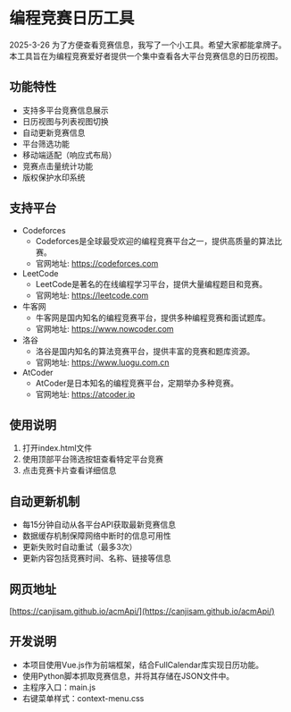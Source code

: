 # 编程竞赛日历工具
2025-3-26 为了方便查看竞赛信息，我写了一个小工具。希望大家都能拿牌子。
本工具旨在为编程竞赛爱好者提供一个集中查看各大平台竞赛信息的日历视图。

## 功能特性

- 支持多平台竞赛信息展示
- 日历视图与列表视图切换
- 自动更新竞赛信息
- 平台筛选功能
- 移动端适配（响应式布局）
- 竞赛点击量统计功能
- 版权保护水印系统

## 支持平台

- Codeforces
  - Codeforces是全球最受欢迎的编程竞赛平台之一，提供高质量的算法比赛。
  - 官网地址: https://codeforces.com
- LeetCode
  - LeetCode是著名的在线编程学习平台，提供大量编程题目和竞赛。
  - 官网地址: https://leetcode.com
- 牛客网
  - 牛客网是国内知名的编程竞赛平台，提供多种编程竞赛和面试题库。
  - 官网地址: https://www.nowcoder.com
- 洛谷
  - 洛谷是国内知名的算法竞赛平台，提供丰富的竞赛和题库资源。
  - 官网地址: https://www.luogu.com.cn
- AtCoder
  - AtCoder是日本知名的编程竞赛平台，定期举办多种竞赛。
  - 官网地址: https://atcoder.jp

## 使用说明

1. 打开index.html文件
2. 使用顶部平台筛选按钮查看特定平台竞赛
3. 点击竞赛卡片查看详细信息

## 自动更新机制

- 每15分钟自动从各平台API获取最新竞赛信息
- 数据缓存机制保障网络中断时的信息可用性
- 更新失败时自动重试（最多3次）
- 更新内容包括竞赛时间、名称、链接等信息

## 网页地址
[https://canjisam.github.io/acmApi/](https://canjisam.github.io/acmApi/)
## 开发说明

- 本项目使用Vue.js作为前端框架，结合FullCalendar库实现日历功能。
- 使用Python脚本抓取竞赛信息，并将其存储在JSON文件中。
- 主程序入口：main.js
- 右键菜单样式：context-menu.css

